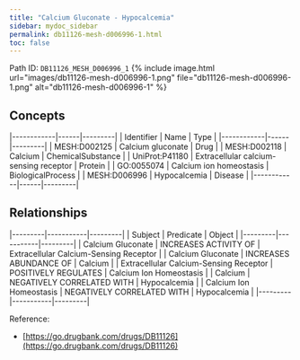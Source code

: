 ```yaml
---
title: "Calcium Gluconate - Hypocalcemia"
sidebar: mydoc_sidebar
permalink: db11126-mesh-d006996-1.html
toc: false 
---
```



Path ID: `DB11126_MESH_D006996_1`
{% include image.html url="images/db11126-mesh-d006996-1.png" file="db11126-mesh-d006996-1.png" alt="db11126-mesh-d006996-1" %}

## Concepts

|------------|------|---------|
| Identifier | Name | Type    |
|------------|------|---------|
| MESH:D002125 | Calcium gluconate | Drug |
| MESH:D002118 | Calcium | ChemicalSubstance |
| UniProt:P41180 | Extracellular calcium-sensing receptor | Protein |
| GO:0055074 | Calcium ion homeostasis | BiologicalProcess |
| MESH:D006996 | Hypocalcemia | Disease |
|------------|------|---------|

## Relationships

|---------|-----------|---------|
| Subject | Predicate | Object  |
|---------|-----------|---------|
| Calcium Gluconate | INCREASES ACTIVITY OF | Extracellular Calcium-Sensing Receptor |
| Calcium Gluconate | INCREASES ABUNDANCE OF | Calcium |
| Extracellular Calcium-Sensing Receptor | POSITIVELY REGULATES | Calcium Ion Homeostasis |
| Calcium | NEGATIVELY CORRELATED WITH | Hypocalcemia |
| Calcium Ion Homeostasis | NEGATIVELY CORRELATED WITH | Hypocalcemia |
|---------|-----------|---------|

Reference: 
  - [https://go.drugbank.com/drugs/DB11126](https://go.drugbank.com/drugs/DB11126)
